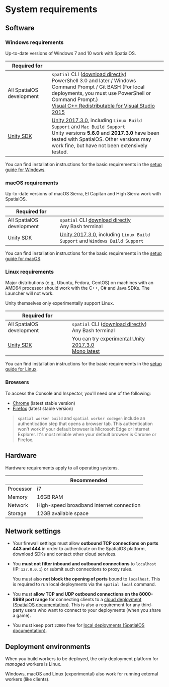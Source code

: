 # System requirements

## Software

### Windows requirements

Up-to-date versions of Windows 7 and 10 work with SpatialOS.

| Required for | |
| --- | --- |
| All SpatialOS development | `spatial` CLI ([download directly](setup/win.md#2-set-up-the-spatialos-cli)) <br> PowerShell 3.0 and later / Windows Command Prompt / Git BASH (For local deployments, you must use PowerShell or Command Prompt.) <br> [Visual C++ Redistributable for Visual Studio 2015](https://www.microsoft.com/en-gb/download/details.aspx?id=48145) |
| [Unity SDK](../introduction.md) | [Unity 2017.3.0](https://unity3d.com/get-unity/download/archive), including `Linux Build Support` and `Mac Build Support` <br> Unity versions **5.6.0** and **2017.3.0** have been tested with SpatialOS. Other versions may work fine, but have not been extensively tested. |

You can find installation instructions for the basic requirements in the [setup guide for Windows](setup/win.md).

### macOS requirements

Up-to-date versions of macOS Sierra, El Capitan and High Sierra  work with SpatialOS.

| Required for | |
| --- | --- |
| All SpatialOS development | `spatial` CLI [download directly](setup/mac.md#2-set-up-the-spatialos-cli) <br> Any Bash terminal |
| [Unity SDK](../introduction.md) | [Unity 2017.3.0](https://unity3d.com/get-unity/download/archive), including `Linux Build Support` and `Windows Build Support` |

You can find installation instructions for the basic requirements in the [setup guide for macOS](setup/mac.md).

### Linux requirements

Major distributions (e.g,. Ubuntu, Fedora, CentOS) on machines with an AMD64 processor should work with the C++, C# and Java SDKs. The Launcher will not work.

Unity themselves only experimentally support Linux.

| Required for | |
| --- | --- |
| All SpatialOS development | `spatial` CLI  ([download directly](setup/linux.md#2-set-up-the-spatialos-cli)) <br> Any Bash terminal |
| [Unity SDK](../introduction.md) | You can try [experimental Unity 2017.3.0](https://forum.unity3d.com/threads/unity-on-linux-release-notes-and-known-issues.350256/#post-3017538) <br> [Mono latest](http://www.mono-project.com/docs/getting-started/install/linux/) |

You can find installation instructions for the basic requirements in the [setup guide for Linux](setup/linux.md).

### Browsers

To access the Console and Inspector, you'll need one of the following:

* [Chrome](https://www.google.com/chrome/browser/desktop/) (latest stable version)
* [Firefox](https://www.mozilla.org/en-GB/firefox/new/) (latest stable version)

>`spatial worker build` and `spatial worker codegen` include an authentication step that opens a browser tab.
This authentication won't work if your default browser is Microsoft Edge or Internet Explorer.
It's most reliable when your default browser is Chrome or Firefox.

## Hardware

Hardware requirements apply to all operating systems.

| | Recommended |
| --- | --- |
| Processor | i7 |
| Memory | 16GB RAM |
| Network | High-speed broadband internet connection |
| Storage | 12GB available space |

## Network settings

* Your firewall settings must allow **outbound TCP connections on ports 443 and 444** in order to authenticate on the
SpatialOS platform, download SDKs and contact other cloud services.

* You **must not filter inbound and outbound connections** to `localhost` (IP: `127.0.0.1`) or submit such connections to
proxy rules.

    You must also **not block the opening of ports** bound to `localhost`. This is required to run local
    deployments via the `spatial local` command.

* You must **allow TCP and UDP outbound connections on the 8000-8999 port range** for connecting clients to a
[cloud deployment (SpatialOS documentation)](https://docs.improbable.io/reference/12.2/shared/glossary#cloud-deployment). This is also a requirement for any third-party users who want to connect to your deployments (when you share a game).
* You must keep port `22000` free for [local deployments (SpatialOS documentation)](https://docs.improbable.io/reference/12.2/shared/glossary#local-deployment).

## Deployment environments

When you build workers to be deployed, the only deployment platform for *managed* workers is Linux.

Windows, macOS and Linux (experimental) also work for running external workers (like clients).
